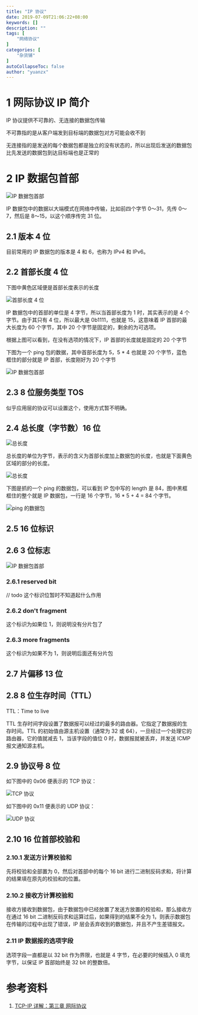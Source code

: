 ```yaml
---
title: "IP 协议"
date: 2019-07-09T21:06:22+08:00
keywords: []
description: ""
tags: [
    "网络协议"
]
categories: [
    "杂货铺"
]
autoCollapseToc: false
author: "yuanzx"
---
```


# 1 网际协议 IP 简介

IP 协议提供不可靠的、无连接的数据包传输

不可靠指的是从客户端发到目标端的数据包对方可能会收不到

无连接指的是发送的每个数据包都是独立的没有状态的，所以出现后发送的数据包比先发送的数据包到达目标端也是正常的

# 2 IP 数据包首部

![IP 数据包首部](/hub/2019/November/26-1.png)

IP 数据包中的数据以大端模式在网络中传输，比如前四个字节 0～31，先传 0～7，然后是 8～15，以这个顺序传完 31 位。

## 2.1 版本 4 位

目前常用的 IP 数据包的版本是 4 和 6，也称为 IPv4 和 IPv6。

## 2.2 首部长度 4 位

下图中黄色区域便是首部长度表示的长度

![首部长度 4 位](/hub/2019/November/31.png)

IP 数据包中的首部的单位是 4 字节，所以当首部长度为 1 时，其实表示的是 4 个字节。由于其只有 4 位，所以最大是 0b1111，也就是 15，这意味着 IP 首部的最大长度为 60 个字节，其中 20 个字节是固定的，剩余的为可选项。

根据上图可以看到，在没有选项的情况下，IP 首部的长度就是固定的 20 个字节

下图为一个 ping 包的数据，其中首部长度为 5，5 * 4 也就是 20 个字节，蓝色框住的部分就是 IP 首部，长度刚好为 20 个字节

![IP 数据包首部](/hub/2019/November/30.png)

## 2.3 8 位服务类型 TOS

似乎应用层的协议可以设置这个，使用方式暂不明确。

## 2.4 总长度（字节数）16 位

![总长度](/hub/2019/November/26-4.png)

总长度的单位为字节，表示的含义为首部长度加上数据包的长度，也就是下面黄色区域的部分的长度。

![总长度](/hub/2019/November/26-3.png)

下图是抓的一个 ping 的数据包，可以看到 IP 包中写的 length 是 84，图中黑框框住的整个就是 IP 数据包，一行是 16 个字节，16 * 5 + 4 = 84 个字节。

![ping 的数据包](/hub/2019/November/29.png)

## 2.5 16 位标识

## 2.6 3 位标志

![IP 数据包首部](/hub/2019/November/26-2.png)

### 2.6.1 reserved bit

// todo 这个标识位暂时不知道起什么作用

### 2.6.2 don't fragment

这个标识为如果位 1，则说明没有分片包了

### 2.6.3 more fragments

这个标识为如果不为 1，则说明后面还有分片包

## 2.7 片偏移 13 位


## 2.8 8 位生存时间（TTL）

TTL：Time to live

TTL 生存时间字段设置了数据报可以经过的最多的路由器。它指定了数据报的生存时间。TTL 的初始值由源主机设置（通常为 32 或 64），一旦经过一个处理它的路由器，它的值就减去 1，当该字段的值位 0 时，数据报就被丢弃，并发送 ICMP 报文通知源主机。

## 2.9 协议号 8 位

如下图中的 0x06 便表示的 TCP 协议：

![TCP 协议](/hub/2019/November/5.png)

如下图中的 0x11 便表示的 UDP 协议：

![UDP 协议](/hub/2019/November/6.png)

## 2.10 16 位首部校验和

### 2.10.1 发送方计算校验和

先将校验和全部置为 0，然后对首部中的每个 16 bit 进行二进制反码求和，将计算的结果填在原先的校验和的位置。

### 2.10.2 接收方计算校验和

接收方接收到数据包，由于数据包中已经放置了发送方放置的校验和，那么接收方在通过 16 bit 二进制反码求和运算过后，如果得到的结果不全为 1，则表示数据包在传输的过程中出现了错误，IP 层会丢弃收到的数据包，并且不产生差错报文。

### 2.11 IP 数据报的选项字段

选项字段一直都是以 32 bit 作为界限，也就是 4 字节，在必要的时候插入 0 填充字节，以保证 IP 首部始终是 32 bit 的整数倍。

# 参考资料

1. [TCP-IP 详解：第三章 网际协议](https://gitee.com/zhixiangyuan/bookStorage/raw/master/%E7%BC%96%E7%A8%8B/TCP-IP%E8%AF%A6%E8%A7%A3(%E5%8D%B7%E4%B8%80%E3%80%81%E4%BA%8C%E3%80%81%E4%B8%89).pdf)
